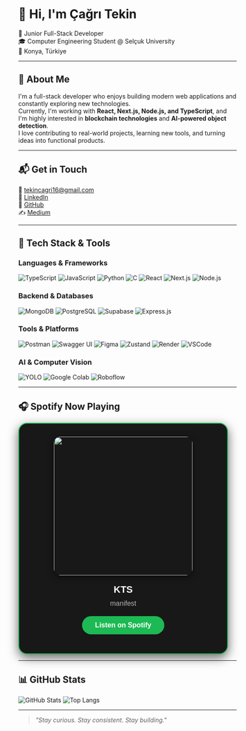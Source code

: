 # 👋 Hi, I'm Çağrı Tekin

🎯 Junior Full-Stack Developer  
🎓 Computer Engineering Student @ Selçuk University  
📍 Konya, Türkiye

---

## 🚀 About Me

I'm a full-stack developer who enjoys building modern web applications and constantly exploring new technologies.  
Currently, I'm working with **React, Next.js, Node.js, and TypeScript**, and I'm highly interested in **blockchain technologies** and **AI-powered object detection**.  
I love contributing to real-world projects, learning new tools, and turning ideas into functional products.

---

## 📬 Get in Touch

📧 [tekincagri16@gmail.com](mailto:tekincagri16@gmail.com)  
🔗 [LinkedIn](https://www.linkedin.com/in/%C3%A7a%C4%9Fr%C4%B1-tekin-b607762b1)  
🔗 [GitHub](https://github.com/cagr1tekin)  
✍ [Medium](https://medium.com/@tekincagri16)

---

## 🚀 Tech Stack & Tools

### Languages & Frameworks

![TypeScript](https://img.shields.io/badge/TypeScript-007ACC?style=for-the-badge&logo=typescript&logoColor=white)
![JavaScript](https://img.shields.io/badge/JavaScript-F7DF1E?style=for-the-badge&logo=javascript&logoColor=black)
![Python](https://img.shields.io/badge/Python-3776AB?style=for-the-badge&logo=python&logoColor=white)
![C](https://img.shields.io/badge/C-00599C?style=for-the-badge&logo=c&logoColor=white)
![React](https://img.shields.io/badge/React-61DAFB?style=for-the-badge&logo=react&logoColor=black)
![Next.js](https://img.shields.io/badge/Next.js-000000?style=for-the-badge&logo=nextdotjs&logoColor=white)
![Node.js](https://img.shields.io/badge/Node.js-339933?style=for-the-badge&logo=nodedotjs&logoColor=white)

### Backend & Databases

![MongoDB](https://img.shields.io/badge/MongoDB-47A248?style=for-the-badge&logo=mongodb&logoColor=white)
![PostgreSQL](https://img.shields.io/badge/PostgreSQL-336791?style=for-the-badge&logo=postgresql&logoColor=white)
![Supabase](https://img.shields.io/badge/Supabase-3ECF8E?style=for-the-badge&logo=supabase&logoColor=white)
![Express.js](https://img.shields.io/badge/Express.js-000000?style=for-the-badge&logo=express&logoColor=white)

### Tools & Platforms

![Postman](https://img.shields.io/badge/Postman-FF6C37?style=for-the-badge&logo=postman&logoColor=white)
![Swagger UI](https://img.shields.io/badge/Swagger_UI-85EA2D?style=for-the-badge&logo=swagger&logoColor=white)
![Figma](https://img.shields.io/badge/Figma-F24E1E?style=for-the-badge&logo=figma&logoColor=white)
![Zustand](https://img.shields.io/badge/Zustand-000000?style=for-the-badge&logo=zustand&logoColor=white)
![Render](https://img.shields.io/badge/Render-46E3B7?style=for-the-badge&logo=render&logoColor=white)
![VSCode](https://img.shields.io/badge/VSCode-007ACC?style=for-the-badge&logo=visualstudiocode&logoColor=white)

### AI & Computer Vision

![YOLO](https://img.shields.io/badge/YOLO-FF4088?style=for-the-badge&logo=openai&logoColor=white)
![Google Colab](https://img.shields.io/badge/Google%20Colab-F9AB00?style=for-the-badge&logo=googlecolab&logoColor=white)
![Roboflow](https://img.shields.io/badge/Roboflow-3F8EFC?style=for-the-badge&logo=roboflow&logoColor=white)

---

## 🎧 Spotify Now Playing

<!-- SPOTIFY:START -->
<div align="center" style="
  background-color: #181818;
  border: 2px solid #1DB954;
  border-radius: 20px;
  padding: 30px;
  width: 420px;
  box-shadow: 0 8px 24px rgba(0, 0, 0, 0.6);
  color: white;
  font-family: Arial, sans-serif;
">

  <img src="https://i.scdn.co/image/ab67616d0000b273be1b34819d010b15ea80f518" width="320" style="border-radius: 15px; margin-bottom: 20px; box-shadow: 0 4px 15px rgba(0, 0, 0, 0.5);">

  <div style="font-size: 22px; font-weight: bold; margin-bottom: 10px;">KTS</div>
  <div style="font-size: 16px; color: #B3B3B3; margin-bottom: 20px;">manifest</div>

  <a href="https://open.spotify.com/track/0rFE7maWOD4JFeG1wukeiB" target="_blank" style="
      display: inline-block;
      padding: 12px 30px;
      background-color: #1DB954;
      border-radius: 30px;
      color: white;
      font-weight: bold;
      font-size: 16px;
      text-decoration: none;
      transition: background-color 0.3s ease;
  ">Listen on Spotify</a>

</div>
<!-- SPOTIFY:END -->

---

## 📊 GitHub Stats

![GitHub Stats](https://github-readme-stats.vercel.app/api?username=cagr1tekin&show_icons=true&theme=tokyonight)
![Top Langs](https://github-readme-stats.vercel.app/api/top-langs/?username=cagr1tekin&layout=compact&theme=tokyonight)

---

> *"Stay curious. Stay consistent. Stay building."*
